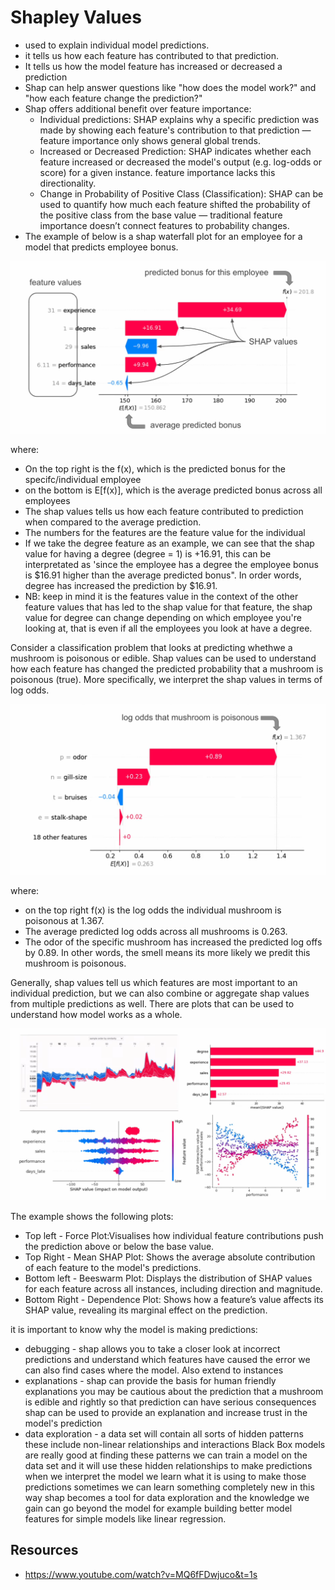 # Shapley Values

- used to explain individual model predictions.
- it tells us how each feature has contributed to that prediction.
- It tells us how the model feature has increased or decreased a prediction
- Shap can help answer questions like "how does the model work?" and "how each feature change the prediction?"
- Shap offers additional benefit over feature importance:
    - Individual predictions: SHAP explains why a specific prediction was made by showing each feature's contribution to that prediction — feature importance only shows general global trends.
    - Increased or Decreased Prediction: SHAP indicates whether each feature increased or decreased the model's output (e.g. log-odds or score) for a given instance. feature importance lacks this directionality.
    - Change in Probability of Positive Class (Classification): SHAP can be used to quantify how much each feature shifted the probability of the positive class from the base value — traditional feature importance doesn’t connect features to probability changes.
- The example of below is a shap waterfall plot for an employee for a model that predicts employee bonus.
  
![Diagram](./images/shap-values-explained.png)

where:
- On the top right is the f(x), which is the predicted bonus for the specifc/individual employee
- on the bottom is E[f(x)], which is the average predicted bonus across all employees
- The shap values tells us how each feature contributed to prediction when compared to the average prediction.
- The numbers for the features are the feature value for the individual
- If we take the degree feature as an example, we can see that the shap value for having a degree (degree = 1) is +16.91, this can be interpretated as 'since the employee has a degree the employee bonus is $16.91 higher than the average predicted bonus". In order words, degree has increased the prediction by $16.91.
- NB: keep in mind it is the features value in the context of the other feature values that has led to the shap value for that feature, the shap value for degree can change depending on which employee you're looking at, that is even if all the employees you look at have a degree.

Consider a classification problem that looks at predicting whethwe a mushroom is poisonous or edible. Shap values can be used to understand how each feature has changed the predicted probability that a mushroom is poisonous (true).  More specifically, we interpret the shap values in terms of log odds. 

![Diagram](./images/shap-values-mushroom-example.png)

where:
- on the top right f(x) is the log odds the individual mushroom is poisonous at 1.367.
- The average predicted log odds across all mushrooms is 0.263.
- The odor of the specific mushroom has increased the predicted log offs by 0.89. In other words, the smell means its more likely we predit this mushroom is poisonous.

Generally, shap values tell us which features are most important to an individual prediction, but we can also combine or aggregate shap values from multiple predictions as well. There are plots that can be used to understand how model works as a whole.

![Diagram](./images/shap-values-shap-plot-types.png)

The example shows the following plots:

- Top left - Force Plot:Visualises how individual feature contributions push the prediction above or below the base value.
- Top Right - Mean SHAP Plot: Shows the average absolute contribution of each feature to the model's predictions.
- Bottom left - Beeswarm Plot: Displays the distribution of SHAP values for each feature across all instances, including direction and magnitude.
- Bottom Right - Dependence Plot: Shows how a feature’s value affects its SHAP value, revealing its marginal effect on the prediction.

it is important to know why the model is making predictions:
- debugging - shap allows you to take a closer look at incorrect predictions and understand which features have caused the error we can also find cases where the model. Also extend to instances 
- explanations -  shap can provide the basis for human friendly explanations you may be cautious about the prediction that a mushroom is edible and rightly so that prediction can have serious consequences shap can be used to provide an explanation and increase trust in the model's prediction
- data exploration - a data set will contain all sorts of hidden patterns these include non-linear relationships and interactions Black Box models are really good at finding these patterns we can train a model on the data set and it will use these hidden relationships to make predictions when we interpret the model we learn what it is using to make those predictions sometimes we can learn something completely new in this way shap becomes a tool for data exploration and the knowledge we gain can go beyond the model for example building better model features for simple models like linear regression.


## Resources
- https://www.youtube.com/watch?v=MQ6fFDwjuco&t=1s

  
